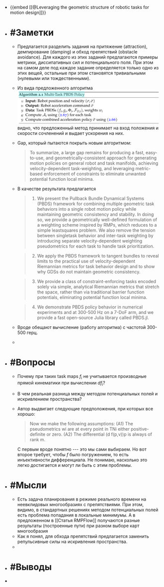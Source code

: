 - {{embed [[@Leveraging the geometric structure of robotic tasks for motion design]]}}
- # #Заметки
	- Предлагается разделить задания на притяжение (attraction), демпирование (damping) и обход препятствий (obstacle avoidance). Для каждого из этих заданий предлагаются примеры метрики, диссипативных сил и потенциального поля. При этом на самом деле под каждое задание определяется только одно из этих вещей, остальные при этом становятся тривиальными (нулевыми или тождественными).
	- Из вида предложенного алгоритма ![image.png](../assets/image_1738655381759_0.png) видно, что предложенный метод принимает на вход положения и скорости сочленений и выдает ускорения на них.
	- Gap, который пытаются покрыть новым алгоритмом:
	  > To summarize, a large gap remains for producing a fast, easy-to-use, and geometrically-consistent approach for generating motion policies on general robot and task manifolds, achieving velocity-dependent task-weighting, and leveraging metric-based enforcement of constraints to eliminate unwanted potential function local minima.
	- В качестве результата предлагается
	  > 1) We present the Pullback Bundle Dynamical Systems (PBDS) framework for combining multiple geometric task behaviors into a single robot motion policy while maintaining geometric consistency and stability. In doing so, we provide a geometrically well-defined formulation of a weighting scheme inspired by RMPs, which reduces to a simple leastsquares problem. We also remove the tension between singletask behavior and inter-task weighting by introducing separate velocity-dependent weighting pseudometrics for each task to handle task prioritization.
	  
	  > 2) We apply the PBDS framework to tangent bundles to reveal limits to the practical use of velocity-dependent Riemannian metrics for task behavior design and to show why GDSs do not maintain geometric consistency. 
	  
	  > 3) We provide a class of constraint-enforcing tasks encoded solely via simple, analytical Riemannian metrics that stretch the space, rather than via traditional barrier function potentials, eliminating potential function local minima. 
	  
	  > 4) We demonstrate PBDS policy behavior in numerical experiments and at 300-500 Hz on a 7-DoF arm, and we provide a fast open-source Julia library called PBDS.jl.
	- Вроде обещают вычисление (работу алгоритма) с частотой 300-500 герц.
	-
- # #Вопросы
	- Почему при таких task maps $f_i$ не учитывается производные прямой кинематики при вычислении $df_i$?
	- В чем реальная разница между методом потенциальных полей и искривлением пространства?
	- Автор выдвигает следующие предположения, при которых все хорошо:
	  > Now we make the following assumptions: 
	  (A1) The pseudometrics wi are at every point in TNi either positive-definite or zero. 
	  (A2) The differential (d f(p,v))p is always of rank m. 
	  
	  С первым вроде понятно --- это мы сами выбираем. Но вот второе требует, чтобы $f$ было погружением, то есть инъективности дифференциала. Не понимаю, насколько это легко достигается и могут ли быть с этим проблемы.
- # #Мысли
	- Есть задача планирования в режиме реального времени на неевклидовых многообразиях с препятствиями. При этом, видимо, в стандартных решениях методом потенциальных полей есть проблема попадания в локальные минимумы. А в предложенном в [[Статья RMPFlow]] получаются разные результаты (построенные пути) при разном выборе карт многообразия
	- Как я понял, для обхода препятствий предлагается заменить репульсивные силы на искривления пространства.
	-
- # #Выводы
-